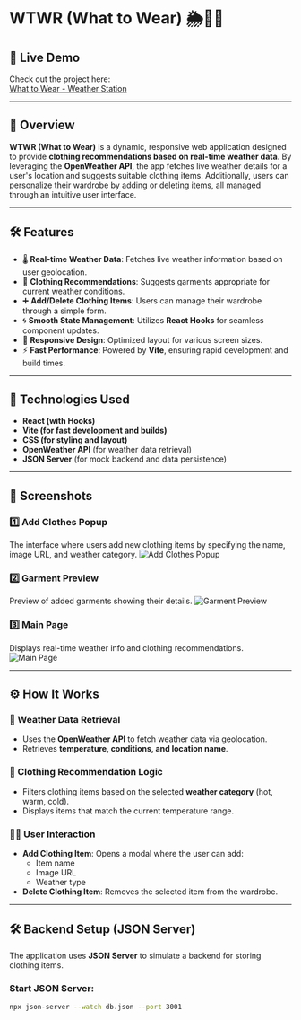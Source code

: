 # WTWR (What to Wear) 🌦️👕🧣

## 🚀 Live Demo

Check out the project here:  
[What to Wear - Weather Station](https://aliminagar.github.io/se_project_react/)

---

## 📝 Overview

**WTWR (What to Wear)** is a dynamic, responsive web application designed to provide **clothing recommendations based on real-time weather data**. By leveraging the **OpenWeather API**, the app fetches live weather details for a user's location and suggests suitable clothing items. Additionally, users can personalize their wardrobe by adding or deleting items, all managed through an intuitive user interface.

---

## 🛠️ Features

- 🌡️ **Real-time Weather Data**: Fetches live weather information based on user geolocation.
- 👕 **Clothing Recommendations**: Suggests garments appropriate for current weather conditions.
- ➕ **Add/Delete Clothing Items**: Users can manage their wardrobe through a simple form.
- 🌀 **Smooth State Management**: Utilizes **React Hooks** for seamless component updates.
- 📱 **Responsive Design**: Optimized layout for various screen sizes.
- ⚡ **Fast Performance**: Powered by **Vite**, ensuring rapid development and build times.

---

## 🧩 Technologies Used

- **React (with Hooks)**
- **Vite (for fast development and builds)**
- **CSS (for styling and layout)**
- **OpenWeather API** (for weather data retrieval)
- **JSON Server** (for mock backend and data persistence)

---

## 📸 Screenshots

### 1️⃣ **Add Clothes Popup**

The interface where users add new clothing items by specifying the name, image URL, and weather category.
![Add Clothes Popup](src/assets/Add_clothes_popup.png)

### 2️⃣ **Garment Preview**

Preview of added garments showing their details.
![Garment Preview](src/assets/Garment_popup_v1.png)

### 3️⃣ **Main Page**

Displays real-time weather info and clothing recommendations.
![Main Page](src/assets/Main_1440px.png)

---

## ⚙️ How It Works

### 🔎 Weather Data Retrieval

- Uses the **OpenWeather API** to fetch weather data via geolocation.
- Retrieves **temperature, conditions, and location name**.

### 👕 Clothing Recommendation Logic

- Filters clothing items based on the selected **weather category** (hot, warm, cold).
- Displays items that match the current temperature range.

### 🧑‍💻 User Interaction

- **Add Clothing Item**: Opens a modal where the user can add:
  - Item name
  - Image URL
  - Weather type
- **Delete Clothing Item**: Removes the selected item from the wardrobe.

---

## 🛠️ Backend Setup (JSON Server)

The application uses **JSON Server** to simulate a backend for storing clothing items.

### Start JSON Server:

```bash
npx json-server --watch db.json --port 3001
```

